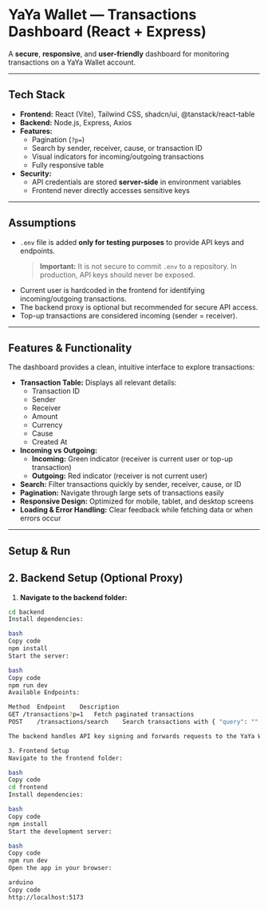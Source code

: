 # YaYa Wallet — Transactions Dashboard (React + Express)

A **secure**, **responsive**, and **user-friendly** dashboard for monitoring transactions on a YaYa Wallet account.

---

## Tech Stack

- **Frontend:** React (Vite), Tailwind CSS, shadcn/ui, @tanstack/react-table  
- **Backend:** Node.js, Express, Axios  
- **Features:**  
  - Pagination (`?p=`)  
  - Search by sender, receiver, cause, or transaction ID  
  - Visual indicators for incoming/outgoing transactions  
  - Fully responsive table  
- **Security:**  
  - API credentials are stored **server-side** in environment variables  
  - Frontend never directly accesses sensitive keys

---

## Assumptions

- `.env` file is added **only for testing purposes** to provide API keys and endpoints.  
  > **Important:** It is not secure to commit `.env` to a repository. In production, API keys should never be exposed.  
- Current user is hardcoded in the frontend for identifying incoming/outgoing transactions.  
- The backend proxy is optional but recommended for secure API access.  
- Top-up transactions are considered incoming (sender = receiver).  

---

## Features & Functionality

The dashboard provides a clean, intuitive interface to explore transactions:

- **Transaction Table:** Displays all relevant details:
  - Transaction ID  
  - Sender  
  - Receiver  
  - Amount  
  - Currency  
  - Cause  
  - Created At  
- **Incoming vs Outgoing:**  
  - **Incoming:** Green indicator (receiver is current user or top-up transaction)  
  - **Outgoing:** Red indicator (receiver is not current user)  
- **Search:** Filter transactions quickly by sender, receiver, cause, or ID  
- **Pagination:** Navigate through large sets of transactions easily  
- **Responsive Design:** Optimized for mobile, tablet, and desktop screens  
- **Loading & Error Handling:** Clear feedback while fetching data or when errors occur  

---

## Setup & Run

## 2. Backend Setup (Optional Proxy)

1. **Navigate to the backend folder:**

```bash
cd backend
Install dependencies:

bash
Copy code
npm install
Start the server:

bash
Copy code
npm run dev
Available Endpoints:

Method	Endpoint	Description
GET	/transactions?p=1	Fetch paginated transactions
POST	/transactions/search	Search transactions with { "query": "" }

The backend handles API key signing and forwards requests to the YaYa Wallet sandbox.

3. Frontend Setup
Navigate to the frontend folder:

bash
Copy code
cd frontend
Install dependencies:

bash
Copy code
npm install
Start the development server:

bash
Copy code
npm run dev
Open the app in your browser:

arduino
Copy code
http://localhost:5173

